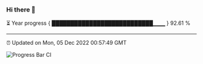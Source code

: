 ### Hi there 👋

⏳ Year progress { ███████████████████████████▁▁▁ } 92.61 %

---

⏰ Updated on Mon, 05 Dec 2022 00:57:49 GMT

![Progress Bar CI](https://github.com/liununu/liununu/workflows/Progress%20Bar%20CI/badge.svg)
